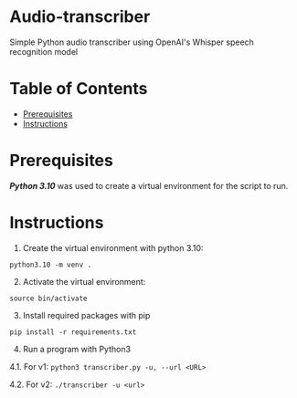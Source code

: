 # Audio-transcriber
Simple Python audio transcriber using OpenAI's Whisper speech recognition model

Table of Contents
=================
* [Prerequisites](#Prerequisites)
* [Instructions](#Instructions)

# Prerequisites

***Python 3.10*** was used to create a virtual environment for the script to run.

# Instructions

1. Create the virtual environment with python 3.10:

`python3.10 -m venv .`

2. Activate the virtual environment:

`source bin/activate`

3. Install required packages with pip

`pip install -r requirements.txt`

4. Run a program with Python3

4.1. For v1:
`python3 transcriber.py -u, --url <URL>`

4.2. For v2:
`./transcriber -u <url>`
